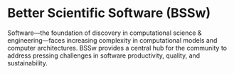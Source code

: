 # Better Scientific Software (BSSw)

Software—the foundation of discovery in computational science & engineering—faces increasing complexity in computational models and computer architectures. BSSw provides a central hub for the community to address pressing challenges in software productivity, quality, and sustainability.

<!---
Slide1 L: ../Articles/Blog/2025-10-ux3.md 
Slide1 R: ../Hero_topic_user_experience_072125.png
Slide2 L: ../Articles/Blog/2025-09-bsswf-profile3.md
Slide2 R: ../Articles/Blog/2025-09-bsswf-profile2.md
Slide3 L: ../CuratedContent/RSEvsSERLanguage.md
Slide3 R: ../CuratedContent/IsAITheNewRubberDuckandWillItReplaceHumanCoders.md
Slide4 L: ../Events/hpcbp-094-sustainable-sw.md
Slide4 R: ../Events/2025-10-bssw-fellowship.md
Slide5 L: ../Events/2025-10-ssi-fellowship.md 
Slide5 R: ../Events/2025-usrse-conf.md
Slide6 L: ../images/Blog_2507_BSSwFellows2024.png
Slide6 R: ../Articles/Blog/2025-07-BSSwFellows2024.md
Slide7 L: ../Articles/Blog/2025-08-bsswf-profile1.md
Slide7 R: ../Articles/Blog/2025-08-BSSwFellowsOpen2025.md 
--->

<!---
Note: We have had up to 7 L and R panels in the carousel, even if the current carousel may be shorter.

Caution: Blank line after first comment mark (or before last comment mark) causes build failure.
LCM: Saving for use again later
Slide1 L: ../images/OG_2508_BSSwFellowships.png
Slide1 R: ../Articles/Blog/2025-08-BSSwFellowsOpen2025.md
Slide2 L: ../images/Hero_topic_user_experience_072125.png
Slide2 R: ../Articles/Blog/2025-07-ux2.md
Slide3 L: ../images/Blog_2507_BSSwFellows2024.png
Slide3 R: ../Articles/Blog/2025-07-BSSwFellows2024.md
Slide4 L: ../CuratedContent/BridgingRSEandSETenRules.md
Slide4 R: ../CuratedContent/ProducingWebinarSeries.md
Slide5 L: ../Events/2025-07-llnl-hpc-tutorials.md
Slide5 R: ../Events/ATPESC2025.md
Slide6 L: ../Events/2025-09-escience.md
Slide6 R: ../Events/2025-usrse-conf.md
<!---
[Site Overview](SiteOverview.md)

[Communities Overview](CommunitiesOverview.md)

[Intro to CSE](IntroToCse.md)

[Intro to HPC](IntroToHpc.md)

--->
